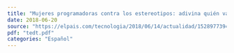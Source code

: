 ```yaml
---
title: "Mujeres programadoras contra los estereotipos: adivina quién va ganando "
date: 2018-06-20
source: "https://elpais.com/tecnologia/2018/06/14/actualidad/1528977394_341784.html"
pdf: "tedt.pdf"
categories: "Español"
---
```

